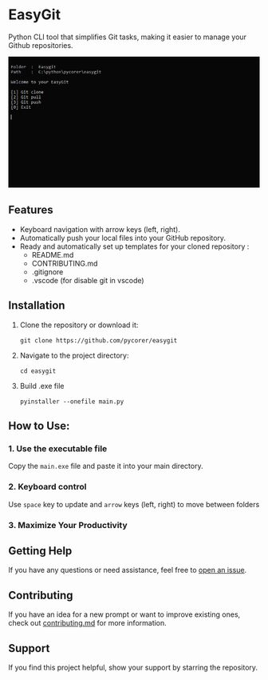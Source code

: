 # EasyGit

Python CLI tool that simplifies Git tasks, making it easier to manage your Github repositories.

![](example.png)

## Features

- Keyboard navigation with arrow keys (left, right).
- Automatically push your local files into your GitHub repository.
- Ready and automatically set up templates for your cloned repository :
   - README.md
   - CONTRIBUTING.md
   - .gitignore
   - .vscode (for disable git in vscode)

## Installation

1. Clone the repository or download it:

   ```shell
   git clone https://github.com/pycorer/easygit
   ```

2. Navigate to the project directory:

   ```shell
   cd easygit
   ```

3. Build .exe file

   ```shell
   pyinstaller --onefile main.py
   ```

## How to Use:

### 1. Use the executable file 

Copy the `main.exe` file and paste it into your main directory.

### 2. Keyboard control

Use `space` key to update and `arrow` keys (left, right) to move between folders

### 3. Maximize Your Productivity

## Getting Help

If you have any questions or need assistance, feel free to [open an issue](https://github.com/pycorer/easygit/issues).

## Contributing

If you have an idea for a new prompt or want to improve existing ones, check out [contributing.md](CONTRIBUTING.md) for more information.

## Support

If you find this project helpful, show your support by starring the repository.
